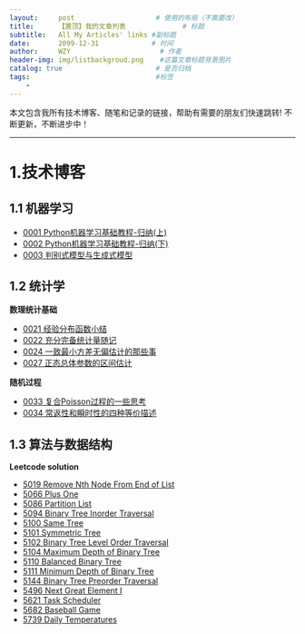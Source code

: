 ```yaml
---
layout:     post                    # 使用的布局（不需要改）
title:      【置顶】我的文章列表              # 标题 
subtitle:   All My Articles' links #副标题
date:       2099-12-31             # 时间
author:     WZY                      # 作者
header-img: img/listbackgroud.png    #这篇文章标题背景图片
catalog: true                       # 是否归档
tags:                               #标签
    - 
---
```


本文包含我所有技术博客、随笔和记录的链接，帮助有需要的朋友们快速跳转!
不断更新，不断进步中！

***

# 1.技术博客
## 1.1 机器学习
* [0001 Python机器学习基础教程-归纳(上)](https://tinky2013.github.io/2019/04/08/Python%E6%9C%BA%E5%99%A8%E5%AD%A6%E4%B9%A0%E5%9F%BA%E7%A1%80%E6%95%99%E7%A8%8B-%E5%BD%92%E7%BA%B3(%E4%B8%8A)/)
* [0002 Python机器学习基础教程-归纳(下)](https://tinky2013.github.io/2019/04/09/Python%E6%9C%BA%E5%99%A8%E5%AD%A6%E4%B9%A0%E5%9F%BA%E7%A1%80%E6%95%99%E7%A8%8B-%E5%BD%92%E7%BA%B3(%E4%B8%8B)/)
* [0003 判别式模型与生成式模型](https://tinky2013.github.io/2019/07/11/%E5%88%A4%E5%88%AB%E5%BC%8F%E6%A8%A1%E5%9E%8B%E4%B8%8E%E7%94%9F%E6%88%90%E5%BC%8F%E6%A8%A1%E5%9E%8B/)

## 1.2 统计学
**数理统计基础**
* [0021 经验分布函数小结](https://tinky2013.github.io/2019/06/08/%E7%BB%8F%E9%AA%8C%E5%88%86%E5%B8%83%E5%87%BD%E6%95%B0%E5%B0%8F%E7%BB%93/)
* [0022 充分完备统计量随记](https://tinky2013.github.io/2019/05/26/%E5%85%85%E5%88%86%E5%AE%8C%E5%A4%87%E7%BB%9F%E8%AE%A1%E9%87%8F%E9%9A%8F%E8%AE%B0/)
* [0024 一致最小方差无偏估计的那些事](https://tinky2013.github.io/2019/05/05/%E4%B8%80%E8%87%B4%E6%9C%80%E5%B0%8F%E6%96%B9%E5%B7%AE%E6%97%A0%E5%81%8F%E4%BC%B0%E8%AE%A1%E7%9A%84%E9%82%A3%E4%BA%9B%E4%BA%8B/)
* [0027 正态总体参数的区间估计](https://tinky2013.github.io/2019/05/11/%E6%AD%A3%E6%80%81%E6%80%BB%E4%BD%93%E5%8F%82%E6%95%B0%E7%BD%AE%E4%BF%A1%E5%8C%BA%E9%97%B4/)

**随机过程**
* [0033 复合Poisson过程的一些思考](https://tinky2013.github.io/2019/05/03/%E5%A4%8D%E5%90%88Poisson%E8%BF%87%E7%A8%8B%E7%9A%84%E4%B8%80%E4%BA%9B%E6%80%9D%E8%80%83/)
* [0034 常返性和瞬时性的四种等价描述](https://tinky2013.github.io/2019/05/06/%E5%B8%B8%E8%BF%94%E6%80%A7%E5%92%8C%E7%9E%AC%E6%97%B6%E6%80%A7%E7%9A%84%E5%9B%9B%E7%A7%8D%E7%AD%89%E4%BB%B7%E6%8F%8F%E8%BF%B0/)

## 1.3 算法与数据结构
**Leetcode solution**
* [5019 Remove Nth Node From End of List](https://tinky2013.github.io/2018/01/09/Leetcode-19-Remove-Nth-Node-From-End-of-List/)
* [5066 Plus One](https://tinky2013.github.io/2018/01/20/Leetcode-66-Plus-One/)
* [5086 Partition List](https://tinky2013.github.io/2018/01/26/Leetcode-86-Partition-List/)
* [5094 Binary Tree Inorder Traversal](https://tinky2013.github.io/2018/01/29/Leetcode-94-Binary-Tree-Inorder-Traversal/)
* [5100 Same Tree](https://tinky2013.github.io/2018/01/31/Leetcode-100-Same-Tree/)
* [5101 Symmetric Tree](https://tinky2013.github.io/2018/02/01/Leetcode-101-Symmetric-Tree/)
* [5102 Binary Tree Level Order Traversal](https://tinky2013.github.io/2019/05/10/Leetcode-102-Binary-Tree-Level-Order-Traversal/)
* [5104 Maximum Depth of Binary Tree](https://tinky2013.github.io/2018/02/01/Leetcode-104-Maximum-Depth-of-Binary-Tree/)
* [5110 Balanced Binary Tree](https://tinky2013.github.io/2018/02/04/Leetcode-110-Balanced-Binary-Tree/)
* [5111 Minimum Depth of Binary Tree](https://tinky2013.github.io/2018/02/04/Leetcode-111-Minimum-Depth-of-Binary-Tree/)
* [5144 Binary Tree Preorder Traversal](https://tinky2013.github.io/2018/02/14/Leetcode-144-Binary-Tree-Preorder-Traversal/)
* [5496 Next Great Element I](https://tinky2013.github.io/2018/05/30/Leetcode-496-Next-Great-Element-I/)
* [5621 Task Scheduler](https://tinky2013.github.io/2018/07/07/Leetcode-621-Task-Scheduler/)
* [5682 Baseball Game](https://tinky2013.github.io/2018/07/25/Leetcode-682-Baseball-Game/)
* [5739 Daily Temperatures](https://tinky2013.github.io/2018/08/12/Leetcode-739-Daily-Temperatures/)
